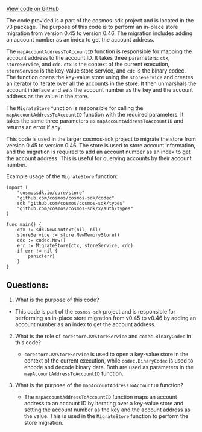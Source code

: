 [View code on GitHub](https://github.com/cosmos/cosmos-sdk.git/x/auth/migrations/v3/store.go)

The code provided is a part of the cosmos-sdk project and is located in the v3 package. The purpose of this code is to perform an in-place store migration from version 0.45 to version 0.46. The migration includes adding an account number as an index to get the account address.

The `mapAccountAddressToAccountID` function is responsible for mapping the account address to the account ID. It takes three parameters: `ctx`, `storeService`, and `cdc`. `ctx` is the context of the current execution, `storeService` is the key-value store service, and `cdc` is the binary codec. The function opens the key-value store using the `storeService` and creates an iterator to iterate over all the accounts in the store. It then unmarshals the account interface and sets the account number as the key and the account address as the value in the store.

The `MigrateStore` function is responsible for calling the `mapAccountAddressToAccountID` function with the required parameters. It takes the same three parameters as `mapAccountAddressToAccountID` and returns an error if any.

This code is used in the larger cosmos-sdk project to migrate the store from version 0.45 to version 0.46. The store is used to store account information, and the migration is required to add an account number as an index to get the account address. This is useful for querying accounts by their account number.

Example usage of the `MigrateStore` function:

```
import (
    "cosmossdk.io/core/store"
    "github.com/cosmos/cosmos-sdk/codec"
    sdk "github.com/cosmos/cosmos-sdk/types"
    "github.com/cosmos/cosmos-sdk/x/auth/types"
)

func main() {
    ctx := sdk.NewContext(nil, nil)
    storeService := store.NewMemoryStore()
    cdc := codec.New()
    err := MigrateStore(ctx, storeService, cdc)
    if err != nil {
        panic(err)
    }
}
```
## Questions: 
 1. What is the purpose of this code?
   - This code is part of the `cosmos-sdk` project and is responsible for performing an in-place store migration from v0.45 to v0.46 by adding an account number as an index to get the account address.

2. What is the role of `corestore.KVStoreService` and `codec.BinaryCodec` in this code?
   - `corestore.KVStoreService` is used to open a key-value store in the context of the current execution, while `codec.BinaryCodec` is used to encode and decode binary data. Both are used as parameters in the `mapAccountAddressToAccountID` function.

3. What is the purpose of the `mapAccountAddressToAccountID` function?
   - The `mapAccountAddressToAccountID` function maps an account address to an account ID by iterating over a key-value store and setting the account number as the key and the account address as the value. This is used in the `MigrateStore` function to perform the store migration.